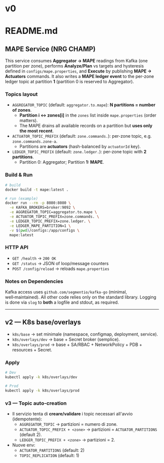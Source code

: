 # v0
# README.md

## MAPE Service (NRG CHAMP)

This service consumes **Aggregator → MAPE** readings from Kafka (one partition per zone),
performs **Analyze/Plan** vs targets and hysteresis defined in `configs/mape.properties`,
and **Execute** by publishing **MAPE → Actuators** commands. It also writes a **MAPE ledger event**
to the per-zone ledger topic at partition **1** (partition 0 is reserved to Aggregator).

### Topics layout

- `AGGREGATOR_TOPIC` (default: `aggregator.to.mape`): **N partitions = number of zones**.
  - **Partition i ↔ zones[i]** in the `zones` list inside `mape.properties` (order matters).
  - The MAPE drains all available records on a partition but **uses only the most recent**.
- `ACTUATOR_TOPIC_PREFIX` (default: `zone.commands.`): per-zone topic, e.g. `zone.commands.zone-a`.
  - Partitions are **actuators** (hash-balanced by `actuatorId` key).
- `LEDGER_TOPIC_PREFIX` (default: `zone.ledger.`): per-zone topic with **2 partitions**.
  - Partition 0: Aggregator; Partition **1: MAPE**.

### Build & Run

```bash
# build
docker build -t mape:latest .

# run (example)
docker run --rm -p 8080:8080 \
  -e KAFKA_BROKERS=broker:9092 \
  -e AGGREGATOR_TOPIC=aggregator.to.mape \
  -e ACTUATOR_TOPIC_PREFIX=zone.commands. \
  -e LEDGER_TOPIC_PREFIX=zone.ledger. \
  -e LEDGER_MAPE_PARTITION=1 \
  -v $(pwd)/configs:/app/configs \
  mape:latest
```

### HTTP API

- `GET /health` → `200 OK`
- `GET /status` → JSON of loop/message counters
- `POST /config/reload` → reloads `mape.properties`

### Notes on Dependencies

Kafka access uses `github.com/segmentio/kafka-go` (minimal, well‑maintained). All other
code relies only on the standard library. Logging is done via `slog` to **both** a logfile
and stdout, as required.


---
## v2 — K8s base/overlays
- `k8s/base` → set minimale (namespace, configmap, deployment, service).
- `k8s/overlays/dev` → base + Secret broker (semplice).
- `k8s/overlays/prod` → base + SA/RBAC + NetworkPolicy + PDB + resources + Secret.

### Apply
```bash
# Dev
kubectl apply -k k8s/overlays/dev

# Prod
kubectl apply -k k8s/overlays/prod
```


### v3 — Topic auto-creation
- Il servizio tenta di **creare/validare** i topic necessari all'avvio (idempotente):
  - `AGGREGATOR_TOPIC` → partizioni = numero di zone.
  - `ACTUATOR_TOPIC_PREFIX + <zone>` → partizioni = `ACTUATOR_PARTITIONS` (default 2).
  - `LEDGER_TOPIC_PREFIX + <zone>` → partizioni = 2.
- Nuove env:
  - `ACTUATOR_PARTITIONS` (default: 2)
  - `TOPIC_REPLICATION` (default: 1)
